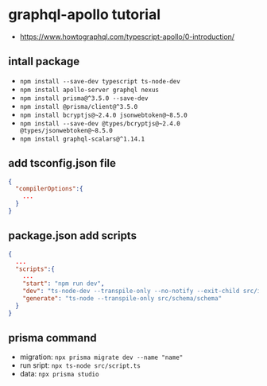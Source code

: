 # graphql-apollo tutorial

- https://www.howtographql.com/typescript-apollo/0-introduction/

## intall package

- `npm install --save-dev typescript ts-node-dev`
- `npm install apollo-server graphql nexus`
- `npm install prisma@^3.5.0 --save-dev`
- `npm install @prisma/client@^3.5.0`
- `npm install bcryptjs@~2.4.0 jsonwebtoken@~8.5.0`
- `npm install --save-dev @types/bcryptjs@~2.4.0 @types/jsonwebtoken@~8.5.0`
- `npm install graphql-scalars@^1.14.1`

## add tsconfig.json file

```json
{
  "compilerOptions":{
    ...
  }
}
```

## package.json add scripts

```json
{
  ...
  "scripts":{
    ...
    "start": "npm run dev",
    "dev": "ts-node-dev --transpile-only --no-notify --exit-child src/index.ts",
    "generate": "ts-node --transpile-only src/schema/schema"
  }
}
```

## prisma command

- migration: `npx prisma migrate dev --name "name"`
- run sript: `npx ts-node src/script.ts`
- data: `npx prisma studio`
